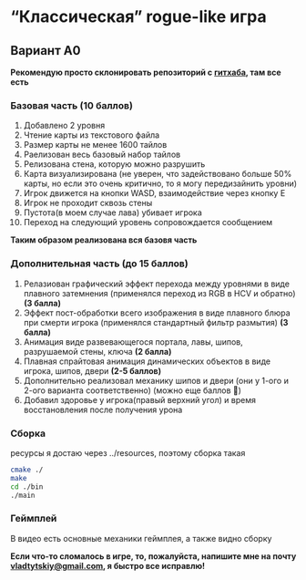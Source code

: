 # “Классическая” rogue-like игра
## Вариант A0
**Рекомендую просто склонировать репозиторий с [гитхаба](https://github.com/pandao/editor.md ), там все есть**
### Базовая часть (10 баллов)
1. Добавлено 2 уровня
2. Чтение карты из текстового файла
3. Размер карты не менее 1600 тайлов
4. Раелизован весь базовый набор тайлов
5. Релизована стена, которую можно разрушить
6. Карта визуализирована (не уверен, что задействовано больше 50% карты, но если это очень критично, то я могу передизайнить уровни)
7. Игрок движется на кнопки WASD, взаимодействие через кнопку E
8. Игрок не проходит сквозь стены
9. Пустота(в моем случае лава) убивает игрока
10. Переход на следующий уровень сопровождается сообщением

**Таким образом реализована вся базовя часть**

### Дополнительная часть (до 15 баллов)
1. Релазиован графический эффект перехода между уровнями в виде плавного затемнения (применялся переход из RGB в HСV и обратно) **(3 балла)**
2. Эффект пост-обработки всего изображения в виде плавного блюра при смерти игрока (применялся стандартный фильтр размытия) **(3 балла)**
4. Анимация виде развевающегося портала, лавы, шипов, разрушаемой стены, ключа **(2 балла)**
5. Плавная спрайтовая анимация динамических объектов в виде игрока, шипов, двери **(2-5 баллов)**
6. Дополнительно реализовал механику шипов и двери (они у 1-ого и 2-ого варианта соответственно) (можно еще баллов 🙏)
7. Добавил здоровье у игрока(правый верхний угол) и время восстановления после получения урона

### Сборка
ресурсы я достаю через ../resources, поэтому сборка такая
```bash
cmake ./
make
cd ./bin
./main
```
### Геймплей
В видео есть основные механики геймплея, а также видно сборку

**Если что-то сломалось в игре, то, пожалуйста, напишите мне на почту vladtytskiy@gmail.com, я быстро все исправлю!**

